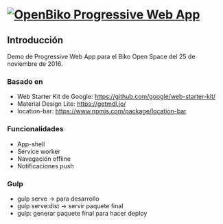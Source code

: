 # [![OpenBiko Progressive Web App](http://www.biko2.com/wp-content/uploads/web/logo.png)](http://www.biko2.com)

## Introducción
Demo de Progressive Web App para el Biko Open Space del 25 de noviembre de 2016.

### Basado en
* Web Starter Kit de Google:
https://github.com/google/web-starter-kit/
* Material Design Lite: https://getmdl.io/
* location-bar: https://www.npmjs.com/package/location-bar

### Funcionalidades
* App-shell
* Service worker
* Navegación offline
* Notificaciones push

### Gulp
* gulp serve -> para desarrollo
* gulp serve:dist -> servir paquete final
* gulp: generar paquete final para hacer deploy

